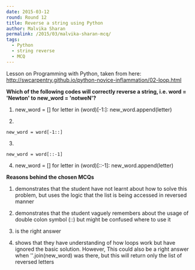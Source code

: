 ```yaml
---
date: 2015-03-12
round: Round 12
title: Reverse a string using Python
author: Malvika Sharan
permalink: /2015/03/malvika-sharan-mcq/
tags:
  - Python
  - string reverse
  - MCQ
---
```

Lesson on Programming with Python, taken from here: http://swcarpentry.github.io/python-novice-inflammation/02-loop.html

**Which of the following codes will correctly reverse a string, i.e. word = 'Newton' to new_word = 'notweN'?**

1.
    new_word = []
    for letter in (word)[-1:]:
        new_word.append(letter)

2.

    new_word = word[-1::]

3.

    new_word = word[::-1]

4.
    new_word = []
    for letter in (word)[::-1]:
        new_word.append(letter)

**Reasons behind the chosen MCQs**

1.  demonstrates that the student have not learnt about how to solve this problem, but uses the logic that the list is being accessed in reversed manner

2.  demonstrates that the student vaguely remembers about the usage of double colon symbol (::) but might be confused where to use it

3.  is the right answer  

4.  shows that they have understanding of how loops work but have ignored the basic solution. However, This could also be a right answer when ''.join(new_word) was there, but this will return only the list of reversed letters
